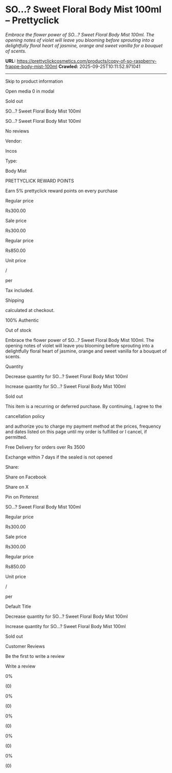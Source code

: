 # SO…? Sweet Floral Body Mist 100ml – Prettyclick

*Embrace the flower power of SO…? Sweet Floral Body Mist 100ml. The opening notes of violet will leave you blooming before sprouting into a delightfully floral heart of jasmine, orange and sweet vanilla for a bouquet of scents.*

**URL:** https://prettyclickcosmetics.com/products/copy-of-so-raspberry-frappe-body-mist-100ml
**Crawled:** 2025-09-25T10:11:52.971041

---

Skip to product information

Open media 0 in modal

Sold out

SO…? Sweet Floral Body Mist 100ml

SO…? Sweet Floral Body Mist 100ml

No reviews

Vendor:

Incos

Type:

Body Mist

PRETTYCLICK REWARD POINTS

Earn 5% prettyclick reward points on every purchase

Regular price

Rs300.00

Sale price

Rs300.00

Regular price

Rs850.00

Unit price

/

per

Tax included.

Shipping

calculated at checkout.

100% Authentic

Out of stock

Embrace the flower power of SO…? Sweet Floral Body Mist 100ml. The opening notes of violet will leave you blooming before sprouting into a delightfully floral heart of jasmine, orange and sweet vanilla for a bouquet of scents.

Quantity

Decrease quantity for SO…? Sweet Floral Body Mist 100ml

Increase quantity for SO…? Sweet Floral Body Mist 100ml

Sold out

This item is a recurring or deferred purchase. By continuing, I agree to the

cancellation policy

and authorize you to charge my payment method at the prices, frequency and dates listed on this page until my order is fulfilled or I cancel, if permitted.

Free Delivery for orders over Rs 3500

Exchange within 7 days if the sealed is not opened

Share:

Share on Facebook

Share on X

Pin on Pinterest

SO…? Sweet Floral Body Mist 100ml

Regular price

Rs300.00

Sale price

Rs300.00

Regular price

Rs850.00

Unit price

/

per

Default Title

Decrease quantity for SO…? Sweet Floral Body Mist 100ml

Increase quantity for SO…? Sweet Floral Body Mist 100ml

Sold out

Customer Reviews

Be the first to write a review

Write a review

0%

(0)

0%

(0)

0%

(0)

0%

(0)

0%

(0)